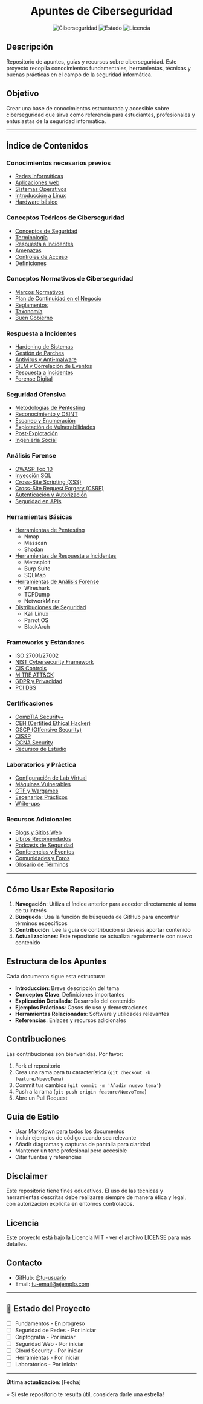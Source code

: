 <div align="center">
  
# Apuntes de Ciberseguridad

![Ciberseguridad](https://img.shields.io/badge/Ciberseguridad-Apuntes-red?style=for-the-badge)
![Estado](https://img.shields.io/badge/Estado-En%20Desarrollo-yellow?style=for-the-badge)
![Licencia](https://img.shields.io/badge/License-CC%20BY--NC--SA%204.0-lightgrey.svg)
</div>

## Descripción

Repositorio de apuntes, guías y recursos sobre ciberseguridad. Este proyecto recopila conocimientos fundamentales, herramientas, técnicas y buenas prácticas en el campo de la seguridad informática.

## Objetivo

Crear una base de conocimientos estructurada y accesible sobre ciberseguridad que sirva como referencia para estudiantes, profesionales y entusiastas de la seguridad informática.

---

## Índice de Contenidos

### Conocimientos necesarios previos
- [Redes informáticas](./Conocimientos_necesarios_previos/Redes_Informáticas.md)
- [Aplicaciones web](./Conocimientos_necesarios_previos/Aplicaciones_web.md)
- [Sistemas Operativos](./Conocimientos_necesarios_previos/Sistemas_Operativos.md)
- [Introducción a Linux](./Conocimientos_necesarios_previos/Introducción_a_Linux.md)
- [Hardware básico](./Conocimientos_necesarios_previos/Hardware_básico.md)

### Conceptos Teóricos de Ciberseguridad
- [Conceptos de Seguridad](./Conceptos_Teóricos_de_Ciberseguridad/Conceptos_de_Seguridad.md)
- [Terminología](./Conceptos_Teóricos_de_Ciberseguridad/Terminología.md)
- [Respuesta a Incidentes](./Conceptos_Teóricos_de_Ciberseguridad/Respuesta_a_Incidentes.md)
- [Amenazas](./Conceptos_Teóricos_de_Ciberseguridad/Amenazas.md)
- [Controles de Acceso](./Conceptos_Teóricos_de_Ciberseguridad/Controles_de_Acceso.md)
- [Definiciones](./Conceptos_Teóricos_de_Ciberseguridad/Definiciones.md)

### Conceptos Normativos de Ciberseguridad
- [Marcos Normativos](./Conceptos_Normativos_de_Ciberseguridad/Marcos_Normativos.md)
- [Plan de Continuidad en el Negocio](./Conceptos_Normativos_de_Ciberseguridad/Plan_de_Continuidad.md)
- [Reglamentos](./Conceptos_Normativos_de_Ciberseguridad/Reglamentos.md)
- [Taxonomía](./Conceptos_Normativos_de_Ciberseguridad/Taxonomía.md)
- [Buen Gobierno](./Conceptos_Normativos_de_Ciberseguridad/Buen_Gobierno.md)

### Respuesta a Incidentes
- [Hardening de Sistemas](./defensiva/hardening.md)
- [Gestión de Parches](./defensiva/patch-management.md)
- [Antivirus y Anti-malware](./defensiva/antivirus.md)
- [SIEM y Correlación de Eventos](./defensiva/siem.md)
- [Respuesta a Incidentes](./defensiva/incident-response.md)
- [Forense Digital](./defensiva/forense.md)

### Seguridad Ofensiva
- [Metodologías de Pentesting](./ofensiva/metodologias.md)
- [Reconocimiento y OSINT](./ofensiva/reconocimiento.md)
- [Escaneo y Enumeración](./ofensiva/escaneo.md)
- [Explotación de Vulnerabilidades](./ofensiva/explotacion.md)
- [Post-Explotación](./ofensiva/post-explotacion.md)
- [Ingeniería Social](./ofensiva/ingenieria-social.md)

### Análisis Forense
- [OWASP Top 10](./web/owasp-top10.md)
- [Inyección SQL](./web/sql-injection.md)
- [Cross-Site Scripting (XSS)](./web/xss.md)
- [Cross-Site Request Forgery (CSRF)](./web/csrf.md)
- [Autenticación y Autorización](./web/auth.md)
- [Seguridad en APIs](./web/api-security.md)

### Herramientas Básicas
- [Herramientas de Pentesting](./herramientas/reconocimiento.md)
  - Nmap
  - Masscan
  - Shodan
- [Herramientas de Respuesta a Incidentes](./herramientas/explotacion.md)
  - Metasploit
  - Burp Suite
  - SQLMap
- [Herramientas de Análisis Forense](./herramientas/analisis.md)
  - Wireshark
  - TCPDump
  - NetworkMiner
- [Distribuciones de Seguridad](./herramientas/distros.md)
  - Kali Linux
  - Parrot OS
  - BlackArch

### Frameworks y Estándares
- [ISO 27001/27002](./frameworks/iso27001.md)
- [NIST Cybersecurity Framework](./frameworks/nist.md)
- [CIS Controls](./frameworks/cis.md)
- [MITRE ATT&CK](./frameworks/mitre-attack.md)
- [GDPR y Privacidad](./frameworks/gdpr.md)
- [PCI DSS](./frameworks/pci-dss.md)

### Certificaciones
- [CompTIA Security+](./certificaciones/security-plus.md)
- [CEH (Certified Ethical Hacker)](./certificaciones/ceh.md)
- [OSCP (Offensive Security)](./certificaciones/oscp.md)
- [CISSP](./certificaciones/cissp.md)
- [CCNA Security](./certificaciones/ccna-security.md)
- [Recursos de Estudio](./certificaciones/recursos.md)

### Laboratorios y Práctica
- [Configuración de Lab Virtual](./labs/setup.md)
- [Máquinas Vulnerables](./labs/maquinas-vulnerables.md)
- [CTF y Wargames](./labs/ctf-wargames.md)
- [Escenarios Prácticos](./labs/escenarios.md)
- [Write-ups](./labs/writeups/)

### Recursos Adicionales
- [Blogs y Sitios Web](./recursos/blogs.md)
- [Libros Recomendados](./recursos/libros.md)
- [Podcasts de Seguridad](./recursos/podcasts.md)
- [Conferencias y Eventos](./recursos/conferencias.md)
- [Comunidades y Foros](./recursos/comunidades.md)
- [Glosario de Términos](./recursos/glosario.md)

---

## Cómo Usar Este Repositorio

1. **Navegación**: Utiliza el índice anterior para acceder directamente al tema de tu interés
2. **Búsqueda**: Usa la función de búsqueda de GitHub para encontrar términos específicos
3. **Contribución**: Lee la guía de contribución si deseas aportar contenido
4. **Actualizaciones**: Este repositorio se actualiza regularmente con nuevo contenido

## Estructura de los Apuntes

Cada documento sigue esta estructura:
- **Introducción**: Breve descripción del tema
- **Conceptos Clave**: Definiciones importantes
- **Explicación Detallada**: Desarrollo del contenido
- **Ejemplos Prácticos**: Casos de uso y demostraciones
- **Herramientas Relacionadas**: Software y utilidades relevantes
- **Referencias**: Enlaces y recursos adicionales

## Contribuciones

Las contribuciones son bienvenidas. Por favor:
1. Fork el repositorio
2. Crea una rama para tu característica (`git checkout -b feature/NuevoTema`)
3. Commit tus cambios (`git commit -m 'Añadir nuevo tema'`)
4. Push a la rama (`git push origin feature/NuevoTema`)
5. Abre un Pull Request

## Guía de Estilo

- Usar Markdown para todos los documentos
- Incluir ejemplos de código cuando sea relevante
- Añadir diagramas y capturas de pantalla para claridad
- Mantener un tono profesional pero accesible
- Citar fuentes y referencias

## Disclaimer

Este repositorio tiene fines educativos. El uso de las técnicas y herramientas descritas debe realizarse siempre de manera ética y legal, con autorización explícita en entornos controlados.

## Licencia

Este proyecto está bajo la Licencia MIT - ver el archivo [LICENSE](./LICENSE) para más detalles.

## Contacto

- GitHub: [@tu-usuario](https://github.com/tu-usuario)
- Email: tu-email@ejemplo.com

---

## 🌟 Estado del Proyecto

- [ ] Fundamentos - En progreso
- [ ] Seguridad de Redes - Por iniciar
- [ ] Criptografía - Por iniciar
- [ ] Seguridad Web - Por iniciar
- [ ] Cloud Security - Por iniciar
- [ ] Herramientas - Por iniciar
- [ ] Laboratorios - Por iniciar

---

**Última actualización**: [Fecha]

⭐ Si este repositorio te resulta útil, considera darle una estrella!
